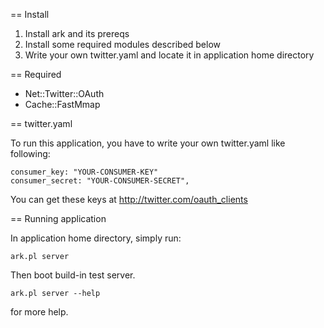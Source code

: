 == Install

1. Install ark and its prereqs
2. Install some required modules described below
3. Write your own twitter.yaml and locate it in application home directory

== Required

* Net::Twitter::OAuth
* Cache::FastMmap

== twitter.yaml

To run this application, you have to write your own twitter.yaml like following:

    consumer_key: "YOUR-CONSUMER-KEY"
    consumer_secret: "YOUR-CONSUMER-SECRET",

You can get these keys at http://twitter.com/oauth_clients

== Running application

In application home directory, simply run:

    ark.pl server

Then boot build-in test server.

    ark.pl server --help

for more help.



